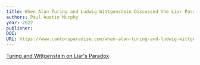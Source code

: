 ```yaml
---
title: When Alan Turing and Ludwig Wittgenstein Discussed the Liar Paradox
authors: Paul Austin Murphy
year: 2022
publisher: 
DOI: 
URL: https://www.cantorsparadise.com/when-alan-turing-and-ludwig-wittgenstein-discussed-the-liar-paradox-3c2de0ff09d1
---
```


[Turing and Wittgenstein on Liar's Paradox](https://www.cantorsparadise.com/when-alan-turing-and-ludwig-wittgenstein-discussed-the-liar-paradox-3c2de0ff09d1)